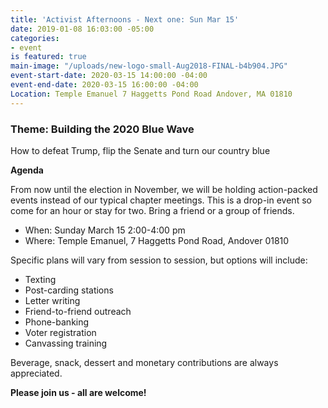 ```yaml
---
title: 'Activist Afternoons - Next one: Sun Mar 15'
date: 2019-01-08 16:03:00 -05:00
categories:
- event
is featured: true
main-image: "/uploads/new-logo-small-Aug2018-FINAL-b4b904.JPG"
event-start-date: 2020-03-15 14:00:00 -04:00
event-end-date: 2020-03-15 16:00:00 -04:00
Location: Temple Emanuel 7 Haggetts Pond Road Andover, MA 01810
---
```


### Theme: Building the 2020 Blue Wave
How to defeat Trump, flip the Senate and turn our country blue

**Agenda**

From now until the election in November, we will be holding action-packed events instead of our typical chapter meetings. This is a drop-in event so come for an hour or stay for two. Bring a friend or a group of friends. 

* When: Sunday March 15 2:00-4:00 pm
* Where: Temple Emanuel, 7 Haggetts Pond Road, Andover 01810

Specific plans will vary from session to session, but options will include:
* Texting
* Post-carding stations
* Letter writing
* Friend-to-friend outreach
* Phone-banking
* Voter registration 
* Canvassing training

Beverage, snack, dessert and monetary contributions are always appreciated.  

**Please join us - all are welcome!**
